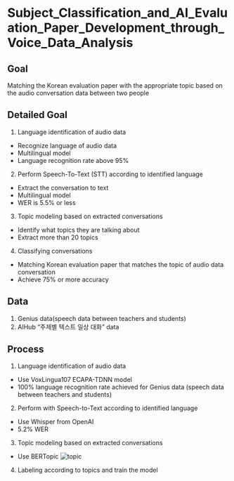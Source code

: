 # Subject_Classification_and_AI_Evaluation_Paper_Development_through_Voice_Data_Analysis

## Goal
Matching the Korean evaluation paper with the appropriate topic based on the audio conversation data between two people

## Detailed Goal
1. Language identification of audio data
- Recognize language of audio data
- Multilingual model
- Language recognition rate above 95%

2. Perform Speech-To-Text (STT) according to identified language
- Extract the conversation to text
- Multilingual model
- WER is 5.5% or less

3. Topic modeling based on extracted conversations
- Identify what topics they are talking about
- Extract more than 20 topics

4. Classifying conversations
- Matching Korean evaluation paper that matches the topic of audio data conversation
- Achieve 75% or more accuracy

## Data
1. Genius data(speech data between teachers and students)
2. AIHub “주제별 텍스트 일상 대화” data

## Process
1. Language identification of audio data
- Use VoxLingua107 ECAPA-TDNN model
- 100% language recognition rate achieved for Genius data (speech data between teachers and students)
  
2. Perform with Speech-to-Text according to identified language
- Use Whisper from OpenAI
- 5.2% WER

3. Topic modeling based on extracted conversations
- Use BERTopic
![topic](https://github.com/kimchaeri/Subject_Classification_and_AI_Evaluation_Paper_Development_through_Voice_Data_Analysis/assets/74261590/95d32170-27b8-464c-8859-39d0e16695f1)

4. Labeling according to topics and train the model





